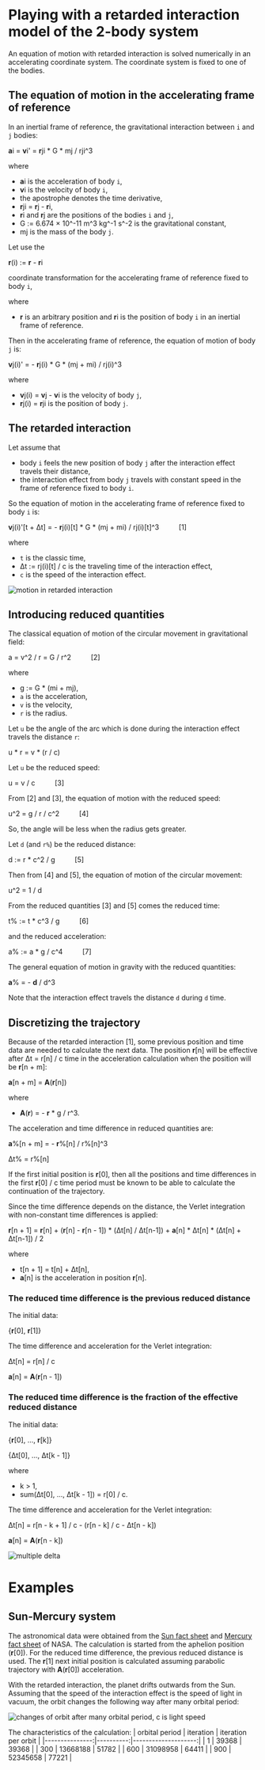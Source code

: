 ​
# Playing with a retarded interaction model of the 2-body system

An equation of motion with retarded interaction is solved numerically in an accelerating coordinate system.
The coordinate system is fixed to one of the bodies.


## The equation of motion in the accelerating frame of reference

In an inertial frame of reference, the gravitational interaction between `i` and `j` bodies:

**a**i = **v**i' = **r**ji * G * mj / rji^3

where
- **a**i is the acceleration of body `i`,
- **v**i is the velocity of body `i`,
- the apostrophe denotes the time derivative,
- **r**ji = **r**j - **r**i,
- **r**i and **r**j are the positions of the bodies `i` and `j`,
- G := 6.674 × 10^-11 m^3 kg^-1 s^-2 is the gravitational constant,
- mj is the mass of the body `j`.

Let use the

**r**(i) := **r** - **r**i

coordinate transformation for the accelerating frame of reference fixed to body `i`,

where
- **r** is an arbitrary position and **r**i is the position of body `i` in an inertial frame of reference.

Then in the accelerating frame of reference, the equation of motion of body `j` is:

**v**j(i)' = - **r**j(i) * G * (mj + mi) / rj(i)^3

where
- **v**j(i) = **v**j - **v**i is the velocity of body `j`,
- **r**j(i) = **r**ji is the position of body `j`.


## The retarded interaction

Let assume that
- body `i` feels the new position of body `j` after the interaction effect travels their distance,
- the interaction effect from body `j` travels with constant speed in the frame of reference fixed to body `i`.

So the equation of motion in the accelerating frame of reference fixed to body `i` is:

**v**j(i)'[t + Δt] = - **r**j(i)[t] * G * (mj + mi) / rj(i)[t]^3        &emsp; &emsp; [1]

where
- `t` is the classic time,
- Δt := rj(i)[t] / c is the traveling time of the interaction effect,
- `c` is the speed of the interaction effect.

![motion in retarded interaction](motion_in_retarded_interaction.svg)


## Introducing reduced quantities

The classical equation of motion of the circular movement in gravitational field:

a = v^2 / r = G / r^2       &emsp; &emsp; [2]

where
- g := G * (mi + mj),
- `a` is the acceleration,
- `v` is the velocity,
- `r` is the radius.

Let `u` be the angle of the arc which is done during the interaction effect travels the distance `r`:

u * r = v * (r / c)

Let `u` be the reduced speed:

u = v / c       &emsp; &emsp; [3]

From [2] and [3], the equation of motion with the reduced speed:

u^2 = g / r / c^2       &emsp; &emsp; [4]

So, the angle will be less when the radius gets greater.

Let `d` (and `r%`) be the reduced distance:

d := r * c^2 / g        &emsp; &emsp; [5]

Then from [4] and [5], the equation of motion of the circular movement:

u^2 = 1 / d

From the reduced quantities [3] and [5] comes the reduced time:

t% := t * c^3 / g       &emsp; &emsp; [6]

and the reduced acceleration:

a% := a * g / c^4       &emsp; &emsp; [7]

The general equation of motion in gravity with the reduced quantities:

**a**% = - **d** / d^3

Note that the interaction effect travels the distance `d` during `d` time.


## Discretizing the trajectory

Because of the retarded interaction [1], some previous position and time data are needed to calculate the next data.
The position **r**[n] will be effective after Δt = r[n] / c time in the acceleration calculation
when the position will be **r**[n + m]:

**a**[n + m] = **A**(**r**[n])

where
- **A**(**r**) = - **r** * g / r^3.

The acceleration and time difference in reduced quantities are:

**a**%[n + m] = - **r**%[n] / r%[n]^3

Δt% = r%[n]

If the first initial position is **r**[0],
then all the positions and time differences in the first **r**[0] / c time period must be known
to be able to calculate the continuation of the trajectory.

Since the time difference depends on the distance, the Verlet integration with non-constant time differences is applied:

**r**[n + 1] = **r**[n] + (**r**[n] - **r**[n - 1]) * (Δt[n] / Δt[n-1]) + **a**[n] * Δt[n] * (Δt[n] + Δt[n-1]) / 2

where
- t[n + 1] = t[n] + Δt[n],
- **a**[n] is the acceleration in position **r**[n].

### The reduced time difference is the previous reduced distance

The initial data:

{**r**[0], **r**[1]}

The time difference and acceleration for the Verlet integration:

Δt[n] = r[n] / c

**a**[n] = **A**(**r**[n - 1])

### The reduced time difference is the fraction of the effective reduced distance

The initial data:

{**r**[0], ..., **r**[k]}

{Δt[0], ..., Δt[k - 1]}

where
- k > 1,
- sum(Δt[0], ..., Δt[k - 1]) = r[0] / c.

The time difference and acceleration for the Verlet integration:

Δt[n] = r[n - k + 1] / c - (r[n - k] / c - Δt[n - k])

**a**[n] = **A**(**r**[n - k])

![multiple delta](discretizing_multiple_delta.svg)


# Examples


## Sun-Mercury system

The astronomical data were obtained from the
[Sun fact sheet](https://nssdc.gsfc.nasa.gov/planetary/factsheet/sunfact.html)
and
[Mercury fact sheet](https://nssdc.gsfc.nasa.gov/planetary/factsheet/mercuryfact.html)
of NASA.
The calculation is started from the aphelion position (**r**[0]).
For the reduced time difference, the previous reduced distance is used.
The **r**[1] next initial position is calculated assuming parabolic trajectory with **A**(**r**[0]) acceleration.

With the retarded interaction, the planet drifts outwards from the Sun.
Assuming that the speed of the interaction effect is the speed of light in vacuum,
the orbit changes the following way after many orbital period:

![changes of orbit after many orbital period, `c` is light speed](mercury-900-1c.svg)

The characteristics of the calculation:
| orbital period | iteration | iteration per orbit |
|---------------:|----------:|--------------------:|
|              1 |     39368 |               39368 |
|            300 |  13668188 |               51782 |
|            600 |  31098958 |               64411 |
|            900 |  52345658 |               77221 |
